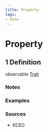 ```yaml
---
title: Property
tags:
- base
---
```


# Property

## 1 Definition

observable [Trait](../trait)

### Notes 

### Examples 

### Sources
- KCEO
